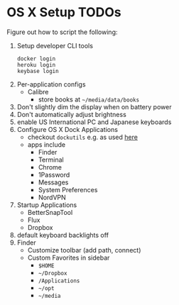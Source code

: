 # OS X Setup TODOs

Figure out how to script the following:

1. Setup developer CLI tools
    ```
    docker login
    heroku login
    keybase login
    ```
1. Per-application configs
    - Calibre
        - store books at `~/media/data/books`
1. Don't slightly dim the display when on battery power
1. Don't automatically adjust brightness
1. enable US International PC and Japanese keyboards
1. Configure OS X Dock Applications
    - checkout `dockutils` e.g. as used [here](https://github.com/mihaliak/dotfiles/blob/master/macos/dock.sh)
    - apps include
        - Finder
        - Terminal
        - Chrome
        - 1Password
        - Messages
        - System Preferences
        - NordVPN
1. Startup Applications
    - BetterSnapTool
    - Flux
    - Dropbox
1. default keyboard backlights off
1. Finder
    - Customize toolbar (add path, connect)
    - Custom Favorites in sidebar
        - `$HOME`
        - `~/Dropbox`
        - `/Applications`
        - `~/opt`
        - `~/media`

